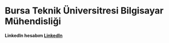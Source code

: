 # Bursa Teknik Üniversitresi Bilgisayar Mühendisliği




#### LinkedIn hesabım [LinkedIn]
[LinkedIn]:[https://www.linkedin.com/in/berat-kuzu-a57a71197/]
